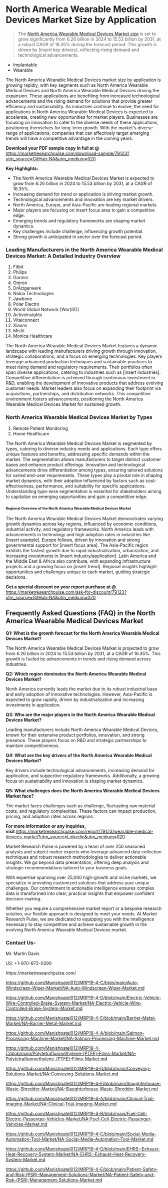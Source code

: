 <h1>North America Wearable Medical Devices Market&nbsp;Size by Application</h1><blockquote><p>The <a href="https://marketresearchpulse.com/download-sample/79123?utm_source=GitHub-NA&amp;utm_medium=020">North America Wearable Medical Devices Market size</a> is set to grow significantly from 6.26 billion in 2024 to 15.53 billion by 2031, at a robust CAGR of 16.35% during the forecast period. This growth is driven by [insert key drivers], reflecting rising demand and technological advancements.</p></blockquote><ul><li>Implantable<li> Wearable</li></ul><p>The North America Wearable Medical Devices market size by application is growing rapidly, with key segments such as North America Wearable Medical Devices and North America Wearable Medical Devices driving the expansion. These applications are benefiting from increased technological advancements and the rising demand for solutions that provide greater efficiency and sustainability. As industries continue to evolve, the need for applications in North America Wearable Medical Devices is expected to accelerate, creating new opportunities for market players. Businesses are focusing on innovation to cater to the diverse needs of these applications, positioning themselves for long-term growth. With the market's diverse range of applications, companies that can effectively target emerging trends will have a competitive advantage in the coming years.</p><p><strong>Download your PDF sample copy in full at @ </strong><a href="https://marketresearchpulse.com/download-sample/79123?utm_source=GitHub-NA&amp;utm_medium=020">https://marketresearchpulse.com/download-sample/79123?utm_source=GitHub-NA&amp;utm_medium=020</a></p><p><strong>Key Highlights: </strong></p><ul><li>The North America Wearable Medical Devices Market is expected to grow from 6.26 billion in 2024 to 15.53 billion by 2031, at a CAGR of 16.35%.</li><li>Increasing demand for trend or application is driving market growth.</li><li>Technological advancements and innovation are key market drivers.</li><li>North America, Europe, and Asia-Pacific are leading regional markets.</li><li>Major players are focusing on insert focus area to gain a competitive edge.</li><li>Emerging trends and regulatory frameworks are shaping market dynamics.</li><li>Key challenges include challenge, influencing growth potential.</li><li>Strong growth is anticipated in sector over the forecast period.</li></ul><h3>Leading Manufacturers in the North America Wearable Medical Devices Market: A Detailed Industry Overview</h3><ol><li>Fitbit</li><li>Philips</li><li>Garmin</li><li>Omron</li><li>DrÃ¤gerwerk</li><li>Nokia Technologies</li><li>Jawbone</li><li>Polar Electro</li><li>World Global Network [Wor(I)D]</li><li>Activeinsights</li><li>Vitalconnect</li><li>Xiaomi</li><li>Misfit</li><li>Monica Healthcare</li></ol><div class="flex max-w-full flex-col flex-grow"><div class="min-h-8 text-message flex w-full flex-col items-end gap-2 whitespace-normal break-words [.text-message+&amp;]:mt-5" dir="auto" data-message-author-role="assistant" data-message-id="fd8432e4-4910-450d-b182-61b7bfb0a01f" data-message-model-slug="gpt-4o"><div class="flex w-full flex-col gap-1 empty:hidden first:pt-[3px]"><div class="markdown prose w-full break-words dark:prose-invert light"><p>The North America Wearable Medical Devices Market features a dynamic landscape with leading manufacturers driving growth through innovation, strategic collaborations, and a focus on emerging technologies. Key players leverage advanced production techniques and sustainable practices to meet rising demand and regulatory requirements. Their portfolios often span diverse applications, catering to industries such as [insert industries]. Competitive differentiation is achieved through continuous investment in R&amp;D, enabling the development of innovative products that address evolving customer needs. Market leaders also focus on expanding their footprint via acquisitions, partnerships, and distribution networks. This competitive environment fosters advancements, positioning the North America Wearable Medical Devices Market for sustained growth.</p></div></div></div></div><h3>North America Wearable Medical Devices Market by Types</h3><ol><li>Remote Patient Monitoring<li> Home Healthcare</li></ol><div class="flex max-w-full flex-col flex-grow"><div class="min-h-8 text-message flex w-full flex-col items-end gap-2 whitespace-normal break-words [.text-message+&amp;]:mt-5" dir="auto" data-message-author-role="assistant" data-message-id="084470be-0bb7-4664-bddf-5156b4f41249" data-message-model-slug="gpt-4o-mini"><div class="flex w-full flex-col gap-1 empty:hidden first:pt-[3px]"><div class="markdown prose w-full break-words dark:prose-invert light"><p>The North America Wearable Medical Devices Market is segmented by types, catering to diverse industry needs and applications. Each type offers unique features and benefits, addressing specific demands within the market. The segmentation allows manufacturers to target distinct customer bases and enhance product offerings. Innovation and technological advancements drive differentiation among types, ensuring tailored solutions for varied end-user requirements. These types play a pivotal role in shaping market dynamics, with their adoption influenced by factors such as cost-effectiveness, performance, and suitability for specific applications. Understanding type-wise segmentation is essential for stakeholders aiming to capitalize on emerging opportunities and gain a competitive edge.</p></div></div></div></div><h3><span style="font-size: 11px;">Regional Overview of the North America Wearable Medical Devices Market</span></h3><div class="flex max-w-full flex-col flex-grow"><div class="min-h-8 text-message flex w-full flex-col items-end gap-2 whitespace-normal break-words [.text-message+&amp;]:mt-5" dir="auto" data-message-author-role="assistant" data-message-id="e9038762-ce64-4e30-91c9-9bd413514231" data-message-model-slug="gpt-4o-mini"><div class="flex w-full flex-col gap-1 empty:hidden first:pt-[3px]"><div class="markdown prose w-full break-words dark:prose-invert light"><p>The North America Wearable Medical Devices Market demonstrates varying growth dynamics across key regions, influenced by economic conditions, industrial activity, and regulatory frameworks. North America leads with advancements in technology and high adoption rates in industries like [insert example]. Europe follows, driven by innovation and strong governmental support for [insert focus area]. The Asia-Pacific region exhibits the fastest growth due to rapid industrialization, urbanization, and increasing investments in [insert industry/application]. Latin America and the Middle East &amp; Africa also contribute, with expanding infrastructure projects and a growing focus on [insert trend]. Regional insights highlight opportunities and challenges unique to each market, guiding strategic decisions.</p></div></div></div></div><p><strong>Get a special discount on your report purchase at @ </strong><a href="https://marketresearchpulse.com/ask-for-discount/79123?utm_source=GitHub-NA&amp;utm_medium=020">https://marketresearchpulse.com/ask-for-discount/79123?utm_source=GitHub-NA&amp;utm_medium=020</a></p><h2>Frequently Asked Questions (FAQ) in the North America Wearable Medical Devices Market</h2><p><strong>Q1: What is the growth forecast for the North America Wearable Medical Devices Market?</strong></p><p>The North America Wearable Medical Devices Market is projected to grow from 6.26 billion in 2024 to 15.53 billion by 2031, at a CAGR of 16.35%. This growth is fueled by advancements in trends and rising demand across industries.</p><p><strong>Q2: Which region dominates the North America Wearable Medical Devices Market?</strong></p><p>North America currently leads the market due to its robust industrial base and early adoption of innovative technologies. However, Asia-Pacific is expected to grow rapidly, driven by industrialization and increasing investments in application.</p><p><strong>Q3: Who are the major players in the North America Wearable Medical Devices Market?</strong></p><p>Leading manufacturers include North America Wearable Medical Devices, known for their extensive product portfolios, innovation, and strong presence. These players focus on R&amp;D and strategic partnerships to maintain competitiveness.</p><p><strong>Q4: What are the key drivers of the North America Wearable Medical Devices Market?</strong></p><p>Key drivers include technological advancements, increasing demand for application, and supportive regulatory frameworks. Additionally, a growing focus on sustainability and innovation is shaping market dynamics.</p><p><strong>Q5: What challenges does the North America Wearable Medical Devices Market face?</strong></p><p>The market faces challenges such as challenge, fluctuating raw material costs, and regulatory complexities. These factors can impact production, pricing, and adoption rates across regions.</p><p><strong>For more information or any inquiries, visit&nbsp;</strong><a href="https://marketresearchpulse.com/report/79123/wearable-medical-devices-market?utm_source=Linkedin&utm_medium=020">https://marketresearchpulse.com/report/79123/wearable-medical-devices-market?utm_source=Linkedin&utm_medium=020</a></p><p>Market Research Pulse is powered by a team of over 250 seasoned analysts and subject matter experts who leverage advanced data collection techniques and robust research methodologies to deliver actionable insights. We go beyond data presentation, offering deep analysis and strategic recommendations tailored to your business goals.</p><p>With expertise spanning over 25,000 high-growth and niche markets, we specialize in providing customized solutions that address your unique challenges. Our commitment to actionable intelligence ensures complex data is transformed into clear, practical insights that empower confident decision-making.</p><p>Whether you require a comprehensive market report or a bespoke research solution, our flexible approach is designed to meet your needs. At Market Research Pulse, we are dedicated to equipping you with the intelligence necessary to stay competitive and achieve sustainable growth in the evolving North America Wearable Medical Devices market.</p><h3><strong>Contact Us-</strong></h3><p>Mr. Martin Davis</p><p>US: +1-970-672-0390</p><p>https://marketresearchpulse.com/</p><p><a href="https://github.com/Manishpatel012/MRP19-4-C/blob/main/Auto-Windscreen-Wiper-Market/NA-Auto-Windscreen-Wiper-Market.md">https://github.com/Manishpatel012/MRP19-4-C/blob/main/Auto-Windscreen-Wiper-Market/NA-Auto-Windscreen-Wiper-Market.md</a></p><p><a href="https://github.com/Manishpatel012/MRP19-4-D/blob/main/Electric-Vehicle-Wire-Controlled-Brake-System-Market/NA-Electric-Vehicle-Wire-Controlled-Brake-System-Market.md">https://github.com/Manishpatel012/MRP19-4-D/blob/main/Electric-Vehicle-Wire-Controlled-Brake-System-Market/NA-Electric-Vehicle-Wire-Controlled-Brake-System-Market.md</a></p><p><a href="https://github.com/Manishpatel012/MRP19-4-E/blob/main/Barrier-Metal-Market/NA-Barrier-Metal-Market.md">https://github.com/Manishpatel012/MRP19-4-E/blob/main/Barrier-Metal-Market/NA-Barrier-Metal-Market.md</a></p><p><a href="https://github.com/Manishpatel012/MRP19-4-A/blob/main/Salmon-Processing-Machine-Market/NA-Salmon-Processing-Machine-Market.md">https://github.com/Manishpatel012/MRP19-4-A/blob/main/Salmon-Processing-Machine-Market/NA-Salmon-Processing-Machine-Market.md</a></p><p><a href="https://github.com/Manishpatel012/MRP19-4-C/blob/main/Polytetrafluoroethylene-(PTFE)-Films-Market/NA-Polytetrafluoroethylene-(PTFE)-Films-Market.md">https://github.com/Manishpatel012/MRP19-4-C/blob/main/Polytetrafluoroethylene-(PTFE)-Films-Market/NA-Polytetrafluoroethylene-(PTFE)-Films-Market.md</a></p><p><a href="https://github.com/Manishpatel012/MRP19-4-D/blob/main/Conveying-Solutions-Market/NA-Conveying-Solutions-Market.md">https://github.com/Manishpatel012/MRP19-4-D/blob/main/Conveying-Solutions-Market/NA-Conveying-Solutions-Market.md</a></p><p><a href="https://github.com/Manishpatel012/MRP19-4-E/blob/main/Slaughterhouse-Waste-Shredder-Market/NA-Slaughterhouse-Waste-Shredder-Market.md">https://github.com/Manishpatel012/MRP19-4-E/blob/main/Slaughterhouse-Waste-Shredder-Market/NA-Slaughterhouse-Waste-Shredder-Market.md</a></p><p><a href="https://github.com/Manishpatel012/MRP19-4-A/blob/main/Clinical-Trial-Imaging-Market/NA-Clinical-Trial-Imaging-Market.md">https://github.com/Manishpatel012/MRP19-4-A/blob/main/Clinical-Trial-Imaging-Market/NA-Clinical-Trial-Imaging-Market.md</a></p><p><a href="https://github.com/Manishpatel012/MRP19-4-B/blob/main/Fuel-Cell-Electric-Passenger-Vehicles-Market/NA-Fuel-Cell-Electric-Passenger-Vehicles-Market.md">https://github.com/Manishpatel012/MRP19-4-B/blob/main/Fuel-Cell-Electric-Passenger-Vehicles-Market/NA-Fuel-Cell-Electric-Passenger-Vehicles-Market.md</a></p><p><a href="https://github.com/Manishpatel012/MRP19-4-C/blob/main/Social-Media-Automation-Tool-Market/NA-Social-Media-Automation-Tool-Market.md">https://github.com/Manishpatel012/MRP19-4-C/blob/main/Social-Media-Automation-Tool-Market/NA-Social-Media-Automation-Tool-Market.md</a></p><p><a href="https://github.com/Manishpatel012/MRP19-4-D/blob/main/EHRS:-Exhaust-Heat-Recovery-System-Market/NA-EHRS:-Exhaust-Heat-Recovery-System-Market.md">https://github.com/Manishpatel012/MRP19-4-D/blob/main/EHRS:-Exhaust-Heat-Recovery-System-Market/NA-EHRS:-Exhaust-Heat-Recovery-System-Market.md</a></p><p><a href="https://github.com/Manishpatel012/MRP19-4-E/blob/main/Patient-Safety-and-Risk-(PSR)-Management-Solutions-Market/NA-Patient-Safety-and-Risk-(PSR)-Management-Solutions-Market.md">https://github.com/Manishpatel012/MRP19-4-E/blob/main/Patient-Safety-and-Risk-(PSR)-Management-Solutions-Market/NA-Patient-Safety-and-Risk-(PSR)-Management-Solutions-Market.md</a></p>
